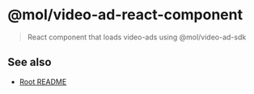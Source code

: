 # @mol/video-ad-react-component

> React component that loads video-ads using @mol/video-ad-sdk

## See also
* [Root README](../../README.md)